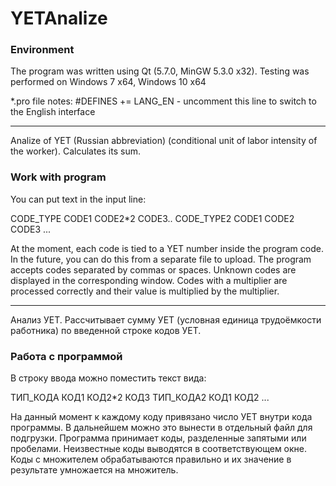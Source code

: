 # YETAnalize
### Environment 
The program was written using Qt (5.7.0, MinGW 5.3.0 x32). Testing was performed on Windows 7 x64, Windows 10 x64

*.pro file notes:
#DEFINES += LANG_EN - uncomment this line to switch to the English interface

***

Analize of YET (Russian abbreviation) (conditional unit of labor intensity of the worker). Calculates its sum.

### Work with program
You can put text in the input line:

CODE_TYPE CODE1 CODE2*2 CODE3..  CODE_TYPE2 CODE1 CODE2 CODE3 ...

At the moment, each code is tied to a YET number inside the program code. 
In the future, you can do this from a separate file to upload. 
The program accepts codes separated by commas or spaces. 
Unknown codes are displayed in the corresponding window. 
Codes with a multiplier are processed correctly and their value is multiplied by the multiplier.

***

Анализ УЕТ. 
Рассчитывает сумму УЕТ (условная единица трудоёмкости работника) по введенной строке кодов УЕТ. 

### Работа с программой

В строку ввода можно поместить текст вида: 

ТИП_КОДА КОД1 КОД2*2 КОД3   ТИП_КОДА2 КОД1 КОД2 ...

На данный момент к каждому коду привязано число УЕТ внутри кода программы. 
В дальнейшем можно это вынести в отдельный файл для подгрузки.
Программа принимает коды, разделенные запятыми или пробелами. 
Неизвестные коды выводятся в соответствующем окне. 
Коды с множителем обрабатываются правильно и их значение в результате умножается на множитель.
